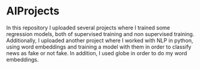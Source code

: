# AIProjects
In this repository I uploaded several projects where I trained some regression models, both of supervised training and non supervised training.
Additionally, I uploaded another project where I worked with NLP in python, using word embeddings and training a model with them in order to classify news as fake or not fake. In addition, I used globe in order to do my word embeddings.
